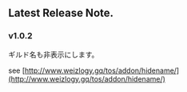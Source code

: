## Latest Release Note.

### v1.0.2

ギルド名も非表示にします。

see [http://www.weizlogy.gq/tos/addon/hidename/](http://www.weizlogy.gq/tos/addon/hidename/) 